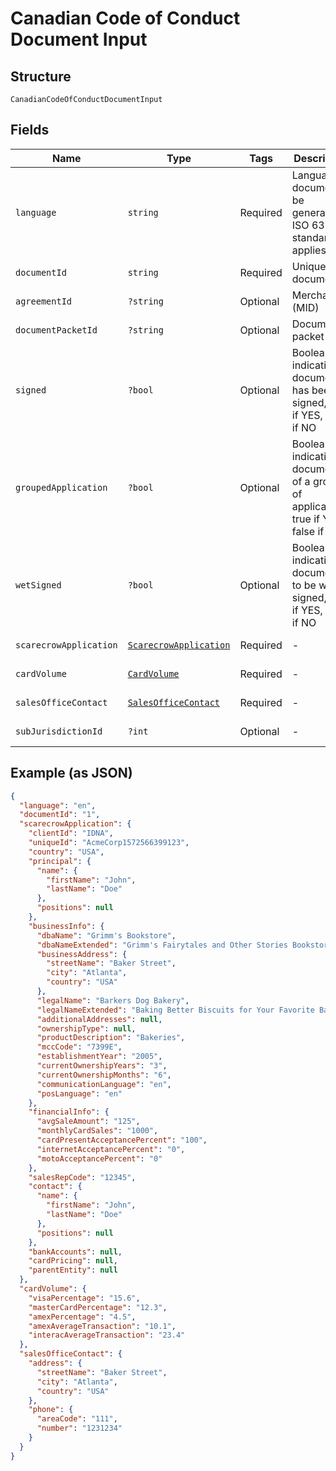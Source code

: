 
# Canadian Code of Conduct Document Input

## Structure

`CanadianCodeOfConductDocumentInput`

## Fields

| Name | Type | Tags | Description | Getter | Setter |
|  --- | --- | --- | --- | --- | --- |
| `language` | `string` | Required | Language of document to be generated,  ISO 639-1 standard applies | getLanguage(): string | setLanguage(string language): void |
| `documentId` | `string` | Required | Unique id of document | getDocumentId(): string | setDocumentId(string documentId): void |
| `agreementId` | `?string` | Optional | Merchant id (MID) | getAgreementId(): ?string | setAgreementId(?string agreementId): void |
| `documentPacketId` | `?string` | Optional | Document packet id | getDocumentPacketId(): ?string | setDocumentPacketId(?string documentPacketId): void |
| `signed` | `?bool` | Optional | Boolean flag indicating if document has been signed, true if  YES, false if NO | getSigned(): ?bool | setSigned(?bool signed): void |
| `groupedApplication` | `?bool` | Optional | Boolean flag indicating if document is of a group of applications, true if  YES, false if NO | getGroupedApplication(): ?bool | setGroupedApplication(?bool groupedApplication): void |
| `wetSigned` | `?bool` | Optional | Boolean flag indicating if document is to be wet signed, true if  YES, false if NO | getWetSigned(): ?bool | setWetSigned(?bool wetSigned): void |
| `scarecrowApplication` | [`ScarecrowApplication`](../../doc/models/scarecrow-application.md) | Required | - | getScarecrowApplication(): ScarecrowApplication | setScarecrowApplication(ScarecrowApplication scarecrowApplication): void |
| `cardVolume` | [`CardVolume`](../../doc/models/card-volume.md) | Required | - | getCardVolume(): CardVolume | setCardVolume(CardVolume cardVolume): void |
| `salesOfficeContact` | [`SalesOfficeContact`](../../doc/models/sales-office-contact.md) | Required | - | getSalesOfficeContact(): SalesOfficeContact | setSalesOfficeContact(SalesOfficeContact salesOfficeContact): void |
| `subJurisdictionId` | `?int` | Optional | - | getSubJurisdictionId(): ?int | setSubJurisdictionId(?int subJurisdictionId): void |

## Example (as JSON)

```json
{
  "language": "en",
  "documentId": "1",
  "scarecrowApplication": {
    "clientId": "IDNA",
    "uniqueId": "AcmeCorp1572566399123",
    "country": "USA",
    "principal": {
      "name": {
        "firstName": "John",
        "lastName": "Doe"
      },
      "positions": null
    },
    "businessInfo": {
      "dbaName": "Grimm's Bookstore",
      "dbaNameExtended": "Grimm's Fairytales and Other Stories Bookstore",
      "businessAddress": {
        "streetName": "Baker Street",
        "city": "Atlanta",
        "country": "USA"
      },
      "legalName": "Barkers Dog Bakery",
      "legalNameExtended": "Baking Better Biscuits for Your Favorite Barkers Dog Bakery LLC",
      "additionalAddresses": null,
      "ownershipType": null,
      "productDescription": "Bakeries",
      "mccCode": "7399E",
      "establishmentYear": "2005",
      "currentOwnershipYears": "3",
      "currentOwnershipMonths": "6",
      "communicationLanguage": "en",
      "posLanguage": "en"
    },
    "financialInfo": {
      "avgSaleAmount": "125",
      "monthlyCardSales": "1000",
      "cardPresentAcceptancePercent": "100",
      "internetAcceptancePercent": "0",
      "motoAcceptancePercent": "0"
    },
    "salesRepCode": "12345",
    "contact": {
      "name": {
        "firstName": "John",
        "lastName": "Doe"
      },
      "positions": null
    },
    "bankAccounts": null,
    "cardPricing": null,
    "parentEntity": null
  },
  "cardVolume": {
    "visaPercentage": "15.6",
    "masterCardPercentage": "12.3",
    "amexPercentage": "4.5",
    "amexAverageTransaction": "10.1",
    "interacAverageTransaction": "23.4"
  },
  "salesOfficeContact": {
    "address": {
      "streetName": "Baker Street",
      "city": "Atlanta",
      "country": "USA"
    },
    "phone": {
      "areaCode": "111",
      "number": "1231234"
    }
  }
}
```

